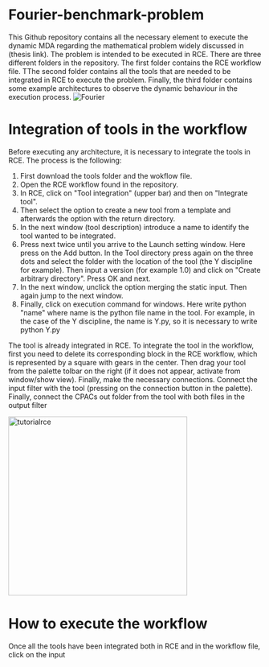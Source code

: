 # Fourier-benchmark-problem
This Github repository contains all the necessary element to execute the dynamic MDA regarding the mathematical problem widely discussed in (thesis link). The problem is intended to be executed in RCE. There are three different folders in the repository. The first folder contains the RCE workflow file. TThe second folder contains all the tools that are needed to be integrated in RCE to execute the problem. Finally, the third folder contains some example architectures to observe the dynamic behaviour in the execution process.
![Fourier](https://github.com/raul7gs/Fourier-benchmark-problem/assets/116161286/0c67d3b4-4ebd-47c6-81fc-a2e4764fbe7d)

# Integration of tools in the workflow

Before executing any architecture, it is necessary to integrate the tools in RCE. The process is the following:
1. First download the tools folder and the wokflow file.
2. Open the RCE workflow found in the repository.
3. In RCE, click on "Tool integration" (upper bar) and then on "Integrate tool".
4. Then select the option to create a new tool from a template and afterwards the option with the return directory.
5. In the next window (tool description) introduce a name to identify the tool wanted to be integrated.
6. Press next twice until you arrive to the Launch setting window. Here press on the Add button. In the Tool directory press again on the three dots and select the folder with the location of the tool (the Y discipline for example). Then input a version (for example 1.0) and click on "Create arbitrary directory". Press OK and next.
7. In the next window, unclick the option merging the static input. Then again jump to the next window.
8. Finally, click on execution command for windows. Here write python "name" where name is the python file name in the tool. For example, in the case of the Y discipline, the name is Y.py, so it is necessary to write python Y.py

The tool is already integrated in RCE. To integrate the tool in the workflow, first you need to delete its corresponding block in the RCE workflow, which is represented by a square with gears in the center. Then drag your tool from the palette tolbar on the right (if it does not appear, activate from window/show view). Finally, make the necessary connections. Connect the input filter with the tool (pressing on the connection button in the palette). Finally, connect the CPACs out folder from the tool with both files in the output filter

<img width="356" alt="tutorialrce" src="https://github.com/raul7gs/Fourier-benchmark-problem/assets/116161286/cda1491b-c166-4442-8cf2-868c33fb5a8f">

# How to execute the workflow

Once all the tools have been integrated both in RCE and in the workflow file, click on the input 
